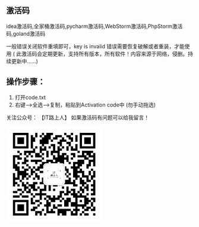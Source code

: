 ## 激活码
idea激活码,全家桶激活码,pycharm激活码,WebStorm激活码,PhpStorm激活码,goland激活码

一般错误关闭软件重填即可，key is invalid 错误需要恢复破解或者重装，才能使用
( 此激活码会定期更新，支持所有版本，所有软件！内容来源于网络，侵删。持续更新中……)

## 操作步骤：
1. 打开code.txt
2. 右键-->全选-->复制，粘贴到Activation code中 (勿手动拖选)

关注公众号： 【IT路上人】
如果激活码有问题可以给我留言！

![avatar](./img/qrcode.jpg)
